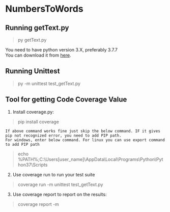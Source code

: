 # NumbersToWords

## Running getText.py
> py getText.py

You need to have python version 3.X, preferably 3.7.7
<br>
You can download it from [here](https://www.python.org/downloads/release/python-377/).

## Running Unittest
> py -m unittest test_getText.py


## Tool for getting Code Coverage Value

1. Install coverage.py:
> pip install coverage

```
If above command works fine just skip the below command. IF it gives pip not recognized error, you need to add PIP path.
For windows, enter below command. For linux you can use export command to add PIP path
```
> echo %PATH%;C:\Users\[user_name]\AppData\Local\Programs\Python\Python37\Scripts

2. Use coverage run to run your test suite
> coverage run -m unittest test_getText.py

3. Use coverage report to report on the results:
> coverage report -m




